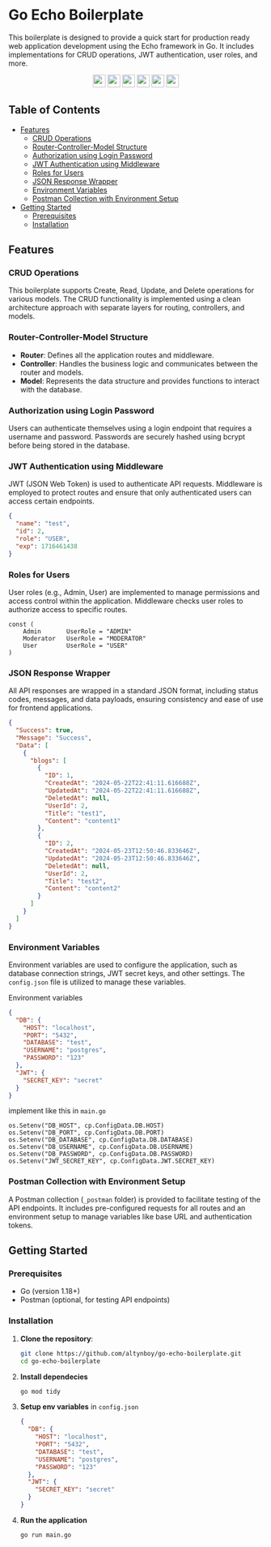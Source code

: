 # Go Echo Boilerplate

This boilerplate is designed to provide a quick start for production ready web application development using the Echo framework in Go. It includes implementations for CRUD operations, JWT authentication, user roles, and more.

<p align="center">
    <img src="https://img.shields.io/badge/golang-v1.23-lightblue" height="25"/>
    <img src="https://img.shields.io/badge/echo-v4.13-blue" height="25"/>
    <img src="https://img.shields.io/badge/gorm-v1.25-green" height="25"/>
    <img src="https://img.shields.io/badge/echo--jwt-v1.25-blue" height="25"/>
    <img src="https://img.shields.io/badge/conf-viper-%66bc67" height="25"/>
    <img src="https://img.shields.io/badge/db-postgres-%23336791" height="25"/>
</p>

## Table of Contents

- [Features](#features)
  - [CRUD Operations](#crud-operations)
  - [Router-Controller-Model Structure](#router-controller-model-structure)
  - [Authorization using Login Password](#authorization-using-login-password)
  - [JWT Authentication using Middleware](#jwt-authentication-using-middleware)
  - [Roles for Users](#roles-for-users)
  - [JSON Response Wrapper](#json-response-wrapper)
  - [Environment Variables](#environment-variables)
  - [Postman Collection with Environment Setup](#postman-collection-with-environment-setup)
- [Getting Started](#getting-started)
  - [Prerequisites](#prerequisites)
  - [Installation](#installation)

## Features

### CRUD Operations

This boilerplate supports Create, Read, Update, and Delete operations for various models. The CRUD functionality is implemented using a clean architecture approach with separate layers for routing, controllers, and models.

### Router-Controller-Model Structure

- **Router**: Defines all the application routes and middleware.
- **Controller**: Handles the business logic and communicates between the router and models.
- **Model**: Represents the data structure and provides functions to interact with the database.

### Authorization using Login Password

Users can authenticate themselves using a login endpoint that requires a username and password. Passwords are securely hashed using bcrypt before being stored in the database.

### JWT Authentication using Middleware

JWT (JSON Web Token) is used to authenticate API requests. Middleware is employed to protect routes and ensure that only authenticated users can access certain endpoints.

```json
{
  "name": "test",
  "id": 2,
  "role": "USER",
  "exp": 1716461438
}
```

### Roles for Users

User roles (e.g., Admin, User) are implemented to manage permissions and access control within the application. Middleware checks user roles to authorize access to specific routes.

```golang
const (
	Admin     	UserRole = "ADMIN"
	Moderator 	UserRole = "MODERATOR"
	User 		UserRole = "USER"
)
```

### JSON Response Wrapper

All API responses are wrapped in a standard JSON format, including status codes, messages, and data payloads, ensuring consistency and ease of use for frontend applications.

```json
{
  "Success": true,
  "Message": "Success",
  "Data": [
    {
      "blogs": [
        {
          "ID": 1,
          "CreatedAt": "2024-05-22T22:41:11.616688Z",
          "UpdatedAt": "2024-05-22T22:41:11.616688Z",
          "DeletedAt": null,
          "UserId": 2,
          "Title": "test1",
          "Content": "content1"
        },
        {
          "ID": 2,
          "CreatedAt": "2024-05-23T12:50:46.833646Z",
          "UpdatedAt": "2024-05-23T12:50:46.833646Z",
          "DeletedAt": null,
          "UserId": 2,
          "Title": "test2",
          "Content": "content2"
        }
      ]
    }
  ]
}
```

### Environment Variables

Environment variables are used to configure the application, such as database connection strings, JWT secret keys, and other settings. The `config.json` file is utilized to manage these variables.

Environment variables

```json
{
  "DB": {
    "HOST": "localhost",
    "PORT": "5432",
    "DATABASE": "test",
    "USERNAME": "postgres",
    "PASSWORD": "123"
  },
  "JWT": {
    "SECRET_KEY": "secret"
  }
}
```

implement like this in `main.go`

```golang
os.Setenv("DB_HOST", cp.ConfigData.DB.HOST)
os.Setenv("DB_PORT", cp.ConfigData.DB.PORT)
os.Setenv("DB_DATABASE", cp.ConfigData.DB.DATABASE)
os.Setenv("DB_USERNAME", cp.ConfigData.DB.USERNAME)
os.Setenv("DB_PASSWORD", cp.ConfigData.DB.PASSWORD)
os.Setenv("JWT_SECRET_KEY", cp.ConfigData.JWT.SECRET_KEY)
```

### Postman Collection with Environment Setup

A Postman collection (`_postman` folder) is provided to facilitate testing of the API endpoints. It includes pre-configured requests for all routes and an environment setup to manage variables like base URL and authentication tokens.

## Getting Started

### Prerequisites

- Go (version 1.18+)
- Postman (optional, for testing API endpoints)

### Installation

1. **Clone the repository**:
   ```bash
   git clone https://github.com/altynboy/go-echo-boilerplate.git
   cd go-echo-boilerplate
   ```
2. **Install dependecies**
   ```bash
   go mod tidy
   ```
3. **Setup env variables** in `config.json`
   ```json
   {
     "DB": {
       "HOST": "localhost",
       "PORT": "5432",
       "DATABASE": "test",
       "USERNAME": "postgres",
       "PASSWORD": "123"
     },
     "JWT": {
       "SECRET_KEY": "secret"
     }
   }
   ```
4. **Run the application**
   ```bash
   go run main.go
   ```
